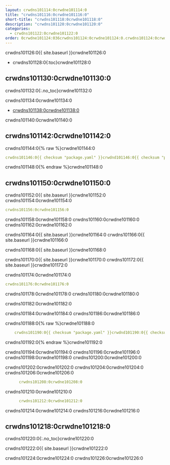 ```yaml
---
layout: crwdns101114:0crwdne101114:0
title: "crwdns101116:0crwdne101116:0"
short-title: "crwdns101118:0crwdne101118:0"
description: "crwdns101120:0crwdne101120:0"
categories:
  - crwdns101122:0crwdne101122:0
order: 0crwdne101124:036crwdns101124:0crwdne101124:0.crwdns101124:0crwdne101124:06770crwdns101124:0crwdne101124:051crwdns101124:0crwdne101124:0
---
```

crwdns101126:0{{ site.baseurl }}crwdne101126:0

- crwdns101128:0{:toc}crwdne101128:0

## crwdns101130:0crwdne101130:0

crwdns101132:0{:.no_toc}crwdne101132:0

crwdns101134:0crwdne101134:0

- <a href="crwdns101136:0crwdne101136:0"
target="_blank">crwdns101138:0crwdne101138:0</a>

crwdns101140:0crwdne101140:0

## crwdns101142:0crwdne101142:0

crwdns101144:0{% raw %}crwdne101144:0

```yaml
crwdns101146:0{{ checksum "package.yaml" }}crwdnd101146:0{{ checksum "package.yaml" }}crwdne101146:0

```

crwdns101148:0{% endraw %}crwdne101148:0

## crwdns101150:0crwdne101150:0

crwdns101152:0{{ site.baseurl }}crwdne101152:0 crwdns101154:0crwdne101154:0

```yaml
crwdns101156:0crwdne101156:0
```

crwdns101158:0crwdne101158:0 crwdns101160:0crwdne101160:0 crwdns101162:0crwdne101162:0

crwdns101164:0{{ site.baseurl }}crwdne101164:0 crwdns101166:0{{ site.baseurl }}crwdne101166:0

crwdns101168:0{{ site.baseurl }}crwdne101168:0

crwdns101170:0{{ site.baseurl }}crwdne101170:0 crwdns101172:0{{ site.baseurl }}crwdne101172:0

crwdns101174:0crwdne101174:0

```yaml
crwdns101176:0crwdne101176:0
```

crwdns101178:0crwdne101178:0 crwdns101180:0crwdne101180:0

crwdns101182:0crwdne101182:0

crwdns101184:0crwdne101184:0 crwdns101186:0crwdne101186:0

crwdns101188:0{% raw %}crwdne101188:0

```yaml
    crwdns101190:0{{ checksum "package.yaml" }}crwdnd101190:0{{ checksum "package.yaml" }}crwdne101190:0
```

crwdns101192:0{% endraw %}crwdne101192:0

crwdns101194:0crwdne101194:0 crwdns101196:0crwdne101196:0 crwdns101198:0crwdne101198:0 crwdns101200:0crwdne101200:0

crwdns101202:0crwdne101202:0 crwdns101204:0crwdne101204:0 crwdns101206:0crwdne101206:0

```yaml
      crwdns101208:0crwdne101208:0
```

crwdns101210:0crwdne101210:0

```yaml
      crwdns101212:0crwdne101212:0
```

crwdns101214:0crwdne101214:0 crwdns101216:0crwdne101216:0

## crwdns101218:0crwdne101218:0

crwdns101220:0{:.no_toc}crwdne101220:0

crwdns101222:0{{ site.baseurl }}crwdne101222:0

crwdns101224:0crwdne101224:0 crwdns101226:0crwdne101226:0